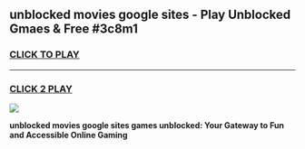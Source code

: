 
## unblocked movies google sites - Play Unblocked Gmaes & Free #3c8m1
<h3>
<a href="https://news.freeplayer.one?title=unblocked_movies_google_sites&ref=03M">CLICK TO PLAY</a></h3>
<hr>

<h3>
<a href="https://news.freeplayer.one?title=unblocked_movies_google_sites&ref=03M">CLICK 2 PLAY</a>
  
</h3>

<a href="https://news.freeplayer.one?title=unblocked_movies_google_sites&ref=03M"><img src="https://clearcache.store/games.png"></a>


**unblocked movies google sites games unblocked: Your Gateway to Fun and Accessible Online Gaming**
